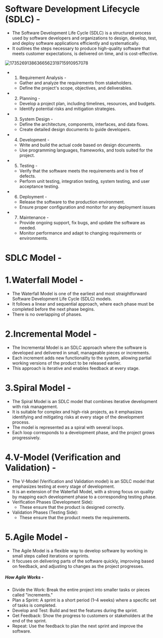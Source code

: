 # Software Development Lifecycle (SDLC) -
- The Software Development Life Cycle (SDLC) is a structured process used by software developers and organizations to design, develop, test, and deploy software applications efficiently and systematically.
- It outlines the steps necessary to produce high-quality software that meets customer expectations, is delivered on time, and is cost-effective.


![17352691386366562319715910957078](https://github.com/user-attachments/assets/a02e4add-36df-49f8-9d3c-21e13a271912)


- 1. Requirement Analysis -
  - Gather and analyze the requirements from stakeholders.
  - Define the project's scope, objectives, and deliverables.

- 2. Planning -
  - Develop a project plan, including timelines, resources, and budgets.
  - Identify potential risks and mitigation strategies.

- 3. System Design -
  - Define the architecture, components, interfaces, and data flows.
  - Create detailed design documents to guide developers.

- 4. Development -
  - Write and build the actual code based on design documents.
  - Use programming languages, frameworks, and tools suited for the project.

- 5. Testing -
  - Verify that the software meets the requirements and is free of defects.
  - Perform unit testing, integration testing, system testing, and user acceptance testing.

- 6. Deployment -
  - Release the software to the production environment.
  - Ensure proper configuration and monitor for any deployment issues

- 7. Maintenance -
  - Provide ongoing support, fix bugs, and update the software as needed.
  - Monitor performance and adapt to changing requirements or environments.



# SDLC Model -
# 1.Waterfall Model -
- The Waterfall Model is one of the earliest and most straightforward Software Development Life Cycle (SDLC) models.
- It follows a linear and sequential approach, where each phase must be completed before the next phase begins.
- There is no overlapping of phases.

# 2.Incremental Model -
- The Incremental Model is an SDLC approach where the software is developed and delivered in small, manageable pieces or increments.
- Each increment adds new functionality to the system, allowing partial working versions of the product to be released earlier.
- This approach is iterative and enables feedback at every stage.

# 3.Spiral Model -
- The Spiral Model is an SDLC model that combines iterative development with risk management.
- It is suitable for complex and high-risk projects, as it emphasizes identifying and mitigating risks at every stage of the development process.
- The model is represented as a spiral with several loops.
- Each loop corresponds to a development phase, and the project grows progressively.

# 4.V-Model (Verification and Validation) -
- The V-Model (Verification and Validation model) is an SDLC model that emphasizes testing at every stage of development.
- It is an extension of the Waterfall Model, with a strong focus on quality by mapping each development phase to a corresponding testing phase.
- Verification Phases (Development Side):
    - These ensure that the product is designed correctly.
- Validation Phases (Testing Side):
    - These ensure that the product meets the requirements.

# 5.Agile Model -
- The Agile Model is a flexible way to develop software by working in small steps called iterations or sprints.
- It focuses on delivering parts of the software quickly, improving based on feedback, and adjusting to changes as the project progresses.

##### How Agile Works -
- Divide the Work: Break the entire project into smaller tasks or pieces called "increments."
- Plan a Sprint: A sprint is a short period (1–4 weeks) where a specific set of tasks is completed.
- Develop and Test: Build and test the features during the sprint.
- Get Feedback: Show the progress to customers or stakeholders at the end of the sprint.
- Repeat: Use the feedback to plan the next sprint and improve the software.
